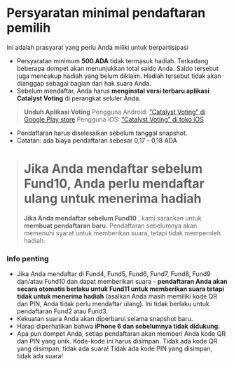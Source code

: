 # **Persyaratan minimal pendaftaran pemilih**

Ini adalah prasyarat yang perlu Anda miliki untuk berpartisipasi

- Persyaratan minimum **500 ADA** tidak termasuk hadiah. Terkadang beberapa dompet akan menunjukkan total saldo Anda. Saldo tersebut juga mencakup hadiah yang belum diklaim. Hadiah tersebut tidak akan dianggap sebagai bagian dari hak suara Anda.
- Sebelum mendaftar, Anda harus **menginstal versi terbaru aplikasi Catalyst Voting** di perangkat seluler Anda.

> **Unduh Aplikasi Voting** Pengguna Android: [“Catalyst Voting” di Google Play store](https://play.google.com/store/apps/details?id=io.iohk.vitvoting) Pengguna iOS: [“Catalyst Voting” di toko iOS](https://apps.apple.com/fr/app/catalyst-voting/id1517473397?l=en)

- Pendaftaran harus diselesaikan sebelum tanggal snapshot.
- Catatan: ada biaya pendaftaran sebesar 0,17 - 0,18 ADA

> # **Jika Anda mendaftar sebelum Fund10, Anda perlu mendaftar ulang untuk menerima hadiah**
>
> **Jika Anda mendaftar sebelum Fund10** , kami sarankan untuk **membuat pendaftaran baru.** Pendaftaran sebelumnya akan memenuhi syarat untuk memberikan suara, tetapi tidak memperoleh hadiah.

### **Info penting**

- Jika Anda mendaftar di Fund4, Fund5, Fund6, Fund7, Fund8, Fund9 dan/atau Fund10 dan dapat memberikan suara - **pendaftaran Anda akan secara otomatis berlaku untuk Fund11 untuk memberikan suara tetapi tidak untuk menerima hadiah** (asalkan Anda masih memiliki kode QR dan PIN, Anda tidak perlu mendaftar ulang). Ini tidak berlaku untuk pendaftaran Fund2 atau Fund3.
- Kekuatan suara Anda akan diperbarui selama snapshot baru.
- Harap diperhatikan bahwa **iPhone 6 dan sebelumnya tidak didukung.**
- Apa pun dompet Anda, setiap pendaftaran akan memberi Anda kode QR dan PIN yang unik. Kode-kode ini harus disimpan. Tidak ada kode QR yang disimpan, tidak ada suara! Tidak ada kode PIN yang disimpan, tidak ada suara!
